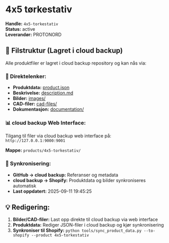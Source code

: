 # 4x5 tørkestativ

**Handle:** `4x5-torkestativ`  
**Status:** active  
**Leverandør:** PROTONORD

## 📁 Filstruktur (Lagret i cloud backup)

Alle produktfiler er lagret i cloud backup repository og kan nås via:

### 🔗 Direktelenker:
- **Produktdata:** [product.json](http://127.0.0.1:9000/products/4x5-torkestativ/product.json)
- **Beskrivelse:** [description.md](http://127.0.0.1:9000/products/4x5-torkestativ/description.md)
- **Bilder:** [images/](http://127.0.0.1:9000/products/4x5-torkestativ/images/)
- **CAD-filer:** [cad-files/](http://127.0.0.1:9000/products/4x5-torkestativ/cad-files/)
- **Dokumentasjon:** [documentation/](http://127.0.0.1:9000/products/4x5-torkestativ/documentation/)

### 📊 cloud backup Web Interface:
Tilgang til filer via cloud backup web interface på:
`http://127.0.0.1:9000:9001`

**Mappe:** `products/4x5-torkestativ/`

### 🔄 Synkronisering:
- **GitHub → cloud backup:** Referanser og metadata
- **cloud backup → Shopify:** Produktdata og bilder synkroniseres automatisk
- **Last oppdatert:** 2025-09-11 19:45:25

## 💡 Redigering:
1. **Bilder/CAD-filer:** Last opp direkte til cloud backup via web interface
2. **Produktdata:** Rediger JSON-filer i cloud backup og kjør synkronisering
3. **Synkroniser til Shopify:** `python tools/sync_product_data.py --to-shopify --product 4x5-torkestativ`
